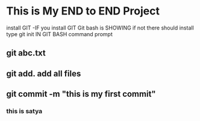 # This is My END to END Project
install GIT -IF you install GIT Git bash is SHOWING if not there should install
type git init IN GIT BASH command prompt 
## git abc.txt
## git add. add all files
## git commit -m "this is my first commit"
### this is satya
